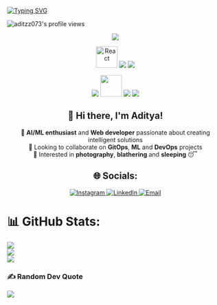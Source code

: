 <a href="https://git.io/typing-svg"><img src="https://readme-typing-svg.demolab.com?font=Fira+Code&weight=350&duration=3000&pause=1000&vCenter=true&random=true&width=300&height=40&lines=I'm+a+Web+Developer;I'm+an+Audiophile;I'm+a+Photographer;I'm+an+AIML+enthusiast" alt="Typing SVG" /></a>

![aditzz073's profile views](https://komarev.com/ghpvc/?username=aditzz073)

<p align="center">
    <img src="https://skillicons.dev/icons?i=python,js,ts,java,go,c,cpp" />
</p>

<p align="center">
    <img src="https://techstack-generator.vercel.app/react-icon.svg" alt="React" width="50" height="50" />
    <img src="https://skillicons.dev/icons?i=nextjs,nodejs,express,flask" />
    <img src="https://skillicons.dev/icons?i=tailwind,firebase,mysql" />
</p>

<p align="center">
    <img src="https://skillicons.dev/icons?i=docker" />
    <img src="https://techstack-generator.vercel.app/kubernetes-icon.svg" width="50" height="50" />
    <img src="https://skillicons.dev/icons?i=jenkins" />
    <img src="https://skillicons.dev/icons?i=git,github,githubactions,linux" />
</p>
<div align="center">

## 👋 **Hi there, I'm Aditya!**

</div>

<div align="center">
  
🔭 **AI/ML enthusiast** and **Web developer** passionate about creating intelligent solutions  
👯 Looking to collaborate on **GitOps**, **ML** and **DevOps** projects  
🌱 Interested in **photography**, **blathering** and **sleeping** 😴  

</div>

<div align="center">

<h2>🌐 Socials:</h2>

<a href="https://instagram.com/adityaaa073">
  <img src="https://img.shields.io/badge/Instagram-%23E4405F.svg?logo=Instagram&logoColor=white" alt="Instagram"/>
</a>
<a href="https://www.linkedin.com/in/aditya-pujer/">
  <img src="https://img.shields.io/badge/LinkedIn-%230077B5.svg?logo=linkedin&logoColor=white" alt="LinkedIn"/>
</a>
<a href="mailto:pujeradi@gmail.com">
  <img src="https://img.shields.io/badge/Email-D14836?logo=gmail&logoColor=white" alt="Email"/>
</a>

</div>

# 📊 GitHub Stats:
![](https://github-readme-stats.vercel.app/api?username=aditzz073&theme=onedark&hide_border=false&include_all_commits=false&count_private=true)<br/>
![](https://github-readme-streak-stats.herokuapp.com/?user=aditzz073&theme=onedark&hide_border=false)<br/>
![](https://github-readme-stats.vercel.app/api/top-langs/?username=aditzz073&theme=onedark&hide_border=false&include_all_commits=false&count_private=true&layout=compact)

### ✍️ Random Dev Quote
![](https://quotes-github-readme.vercel.app/api?type=horizontal&theme=gruvbox)
